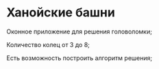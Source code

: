 # Ханойские башни

Оконное приложение для решения головоломки;

Количество колец от 3 до 8;

Есть возможность построить алгоритм решения;

